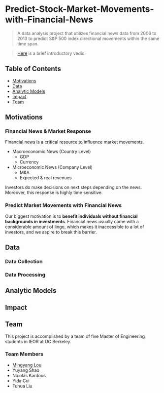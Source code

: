 # Predict-Stock-Market-Movements-with-Financial-News
>A data analysis project that utilizes financial news data from 2006 to 2013 to predict S&P 500 index directional movements within the same time span.

>[Here](https://www.youtube.com/watch?v=G42dY5b8jg0) is a brief introductory vedio.
## Table of Contents
- [Motivations](#motivations)
- [Data](#data)
- [Analytic Models](#analytic-models)
- [Impact](#impact)
- [Team](#team)

## Motivations
### Financial News & Market Response
Financial news is a critical resource to influence market movements.
- Macroeconomic News (Country Level)
  * GDP
  * Currency
- Microeconomic News (Company Level)
  * M&A
  * Expected & real revenues

Investors do make decisions on next steps depending on the news. Moreover, this response is highly time sensitive.
### Predict Market Movements with Financial News
Our biggest motivation is to __benefit individuals without financial backgrounds in investments__. Financial news usually come with a considerable amount of lingo, which makes it inaccessible to a lot of investors, and we aspire to break this barrier.
## Data
### Data Collection

### Data Processing

## Analytic Models

## Impact

## Team
This project is accomplished by a team of five Master of Engineering students in IEOR at UC Berkeley.
### Team Members
- [Mingyang Lou](https://www.linkedin.com/in/mingyanglou/)
- Yuyang Shao
- Nicolas Kardous
- Yida Cui
- Fuhua Liu

